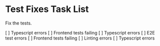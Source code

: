 # Test Fixes Task List

Fix the tests.

[ ] Typescript errors
[ ] Frontend tests failing
[ ] Typescript errors
[ ] E2E test errors
[ ] Frontend tests failing
[ ] Linting errors
[ ] Typescript errors
